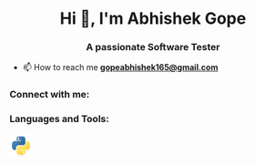 <h1 align="center">Hi 👋, I'm Abhishek Gope</h1>
<h3 align="center">A passionate Software Tester</h3>

- 📫 How to reach me **gopeabhishek165@gmail.com**

<h3 align="left">Connect with me:</h3>
<p align="left">
</p>

<h3 align="left">Languages and Tools:</h3>
<p align="left"> <a href="https://www.python.org" target="_blank" rel="noreferrer"> <img src="https://raw.githubusercontent.com/devicons/devicon/master/icons/python/python-original.svg" alt="python" width="40" height="40"/> </a> </p>
